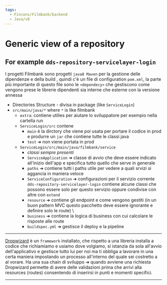 ```yaml
---
tags:
  - Fincons/Filmbank/backend
  - Java/v8
---
```


# Generic view of a repository

## For example `dds-repository-servicelayer-login`

I progetti Filmbank sono progetti `java8 Maven` per la gestione delle dipendenze e della build , quindi c'è un file di configuration `pom.xml`, la parte più importante di questo file sono le `<dependecy>` che gestiscono come vengono prese le librerie dipendenti sia interne che esterne con la versione annessa

- Directories Structure - divisa in package (like `ServiceLogin`)
- `src/main/java/*` where `*` is like filmbank
  - `extra`: contiene utilies per aiutare lo sviluppatore per esempio nella cartella run
  - `ServiceLogin/src` contene
    - `main` è la dirctory che viene poi usata per portare il codice in prod e produrre un `jar` che contiene tutte le classi java
    - `test` ➜ non viene portata in prod
  - `ServiceLogin/src/main/java/filmbank/service`
    - _classi sempre presenti_
    - `ServiceApplication` ➜ classe di avvio che deve essere indicato all'inizio dell'app e specifica tutto quello che serve in generale
    - `paths` ➜ contiene tutti i paths utile per vedere a quali srvizi si aggancia in maniera veloce
    - `ServiceConfiguration` ➜ configurazioni per il servizio corrente `dds-repository-servicelayer-login` contiene alcune classi che possono essere solo per questo servizio oppure condivise con altre con `extend`
    - `resource` ➜ contiene gli endpoint e come vengono gestiti (in un buon pattern MVC questo pacchetto deve essere ignorante e definire solo le route) \
    - `business` ➜ contiene la logica di business con cui calcolare le risposte alle route
    - `buildspec.yml` ➜ gestisce il deploy e la pipeline

---

[Dropwizard](https://www.dropwizard.io/en/stable/) è un `framework` installato, che rispetto a una libreria installa a codice che richiamiamo e usiamo dove volgiamo, si istanzia da sola all'avvio dell'applicativo e gestisce tutto lui per noi ma ti obbliga a lavorare in una certa maniera impostando un processo all'interno del quale sei costretto a al vorare. Ha una sua chain di sviluppo ➜ quando avviene una richiesta Dropwizard permette di avere delle validazioni prima che arrivi alla resources (routes) consentendo di inserirsi in punti e momenti specifici.

---
